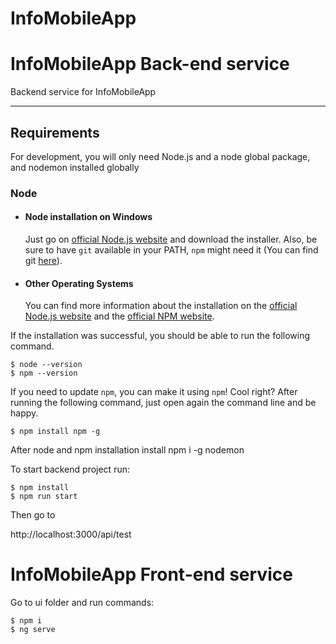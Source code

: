 # InfoMobileApp

# InfoMobileApp Back-end service

Backend service for  InfoMobileApp

---
## Requirements

For development, you will only need Node.js and a node global package, and nodemon installed globally

### Node
- #### Node installation on Windows

  Just go on [official Node.js website](https://nodejs.org/) and download the installer.
Also, be sure to have `git` available in your PATH, `npm` might need it (You can find git [here](https://git-scm.com/)).

- #### Other Operating Systems
  You can find more information about the installation on the [official Node.js website](https://nodejs.org/) and the [official NPM website](https://npmjs.org/).

If the installation was successful, you should be able to run the following command.

    $ node --version
    $ npm --version


If you need to update `npm`, you can make it using `npm`! Cool right? After running the following command, just open again the command line and be happy.

    $ npm install npm -g
    
 After node and npm installation install
  npm i -g nodemon
 
To start backend project run:

    $ npm install
    $ npm run start
    
Then go to 

http://localhost:3000/api/test
    
    
# InfoMobileApp Front-end service

Go to ui folder and run commands:

    $ npm i 
    $ ng serve 
